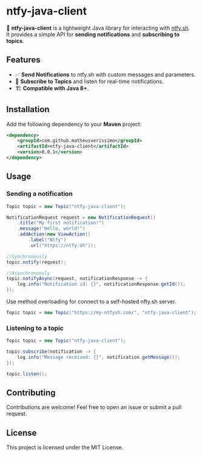 # ntfy-java-client

🚀 **ntfy-java-client** is a lightweight Java library for interacting with [ntfy.sh](https://ntfy.sh).  
It provides a simple API for **sending notifications** and **subscribing to topics**.

## Features
- ✅ **Send Notifications** to ntfy.sh with custom messages and parameters.
- 🔄 **Subscribe to Topics** and listen for real-time notifications.
- 🏗️ **Compatible with Java 8+**.

## Installation

Add the following dependency to your **Maven** project:

```xml
<dependency>
    <groupId>com.github.matheusverissimo</groupId>
    <artifactId>ntfy-java-client</artifactId>
    <version>0.0.1</version>
</dependency>
```

## Usage

### Sending a notification

```java
Topic topic = new Topic("ntfy-java-client");

NotificationRequest request = new NotificationRequest()
    .title("My first notification!")
    .message("Hello, world!")
    .addAction(new ViewAction()
        .label("Ntfy")
		.url("https://ntfy.sh"));

//Synchronously
topic.notify(request);

//Asynchronously
topic.notifyAsync(request, notificationResponse -> {
    log.info("Notification id: {}", notificationResponse.getId());
});
```

Use method overloading for connect to a self-hosted nfty.sh server.
```java
Topic topic = new Topic("https://my-ntfysh.com/", "ntfy-java-client");
```

### Listening to a topic

```java
Topic topic = new Topic("ntfy-java-client");

topic.subscribe(notification -> {
    log.info("Message received: {}", notification.getMessage());
});

topic.listen();
```

## Contributing

Contributions are welcome!
Feel free to open an issue or submit a pull request.

## License
This project is licensed under the MIT License.